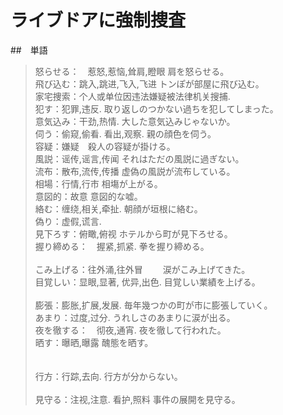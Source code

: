 # ライブドアに強制捜査
##　単語
>怒らせる：　惹怒,惹恼,耸肩,瞪眼  肩を怒らせる。<br/>
>飛び込む：跳入,跳进,飞入,飞进 トンぽが部屋に飛び込む。<br/>
>家宅捜索：个人或单位因违法嫌疑被法律机关搜捕.<br/>
>犯す：犯罪,违反. 取り返しのつかない過ちを犯してしまった。<br/>
>意気込み：干劲,热情. 大した意気込みじゃないか。<br/>
>伺う：偷窥,偷看. 看出,观察. 親の顔色を伺う。<br/>
>容疑：嫌疑　殺人の容疑が掛ける。<br/>
>風説：谣传,谣言,传闻  それはただの風説に過ぎない。<br/>
>流布：散布,流传,传播  虚偽の風説が流布している。　<br/>
>相場：行情,行市  相塲が上がる。<br/>
>意図的：故意  意図的な嘘。<br/>
>絡む：缠绕,相关,牵扯. 朝顔が垣根に絡む。<br/>
>偽り：虚假,谎言.  <br/>
>見下ろす：俯瞰,俯视 ホテルから町が見下ろせる。<br/>
>握り締める：　握紧,抓紧. 拳を握り締める。<br/><br/>
>こみ上げる：往外涌,往外冒 　　涙がこみ上げてきた。<br/>
>目覚しい：显眼,显著, 优异,出色.  目覚しい業績を上げる。<br/><br/>
>膨張：膨胀,扩展,发展.  毎年幾つかの町が市に膨張していく。<br/>
>あまり：过度,过分. うれしさのあまりに涙が出る。<br/>
>夜を徹する：　彻夜,通宵. 夜を徹して行われた。<br/>
>晒す：曝晒,曝露 醜態を晒す。<br/><br/><br/>
>行方：行踪,去向. 行方が分からない。<br/><br/>
>見守る：注视,注意. 看护,照料  事件の展開を見守る。<br/>


